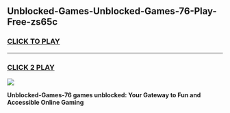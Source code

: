 
## Unblocked-Games-Unblocked-Games-76-Play-Free-zs65c
<h3>
<a href="https://premium76.site?title=Unblocked-Games-76&ref=10A">CLICK TO PLAY</a></h3>
<hr>

<h3>
<a href="https://premium76.site?title=Unblocked-Games-76&ref=10A">CLICK 2 PLAY</a>
  
</h3>

<a href="https://premium76.site?title=Unblocked-Games-76&ref=10A"><img src="https://clearcache.store/games.png"></a>


**Unblocked-Games-76 games unblocked: Your Gateway to Fun and Accessible Online Gaming**
